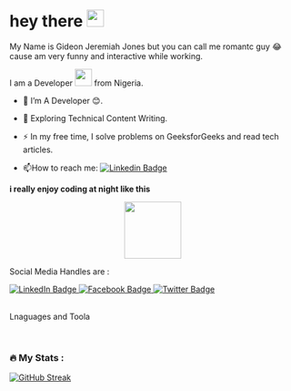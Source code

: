 <h1>
  hey there
  <img src="https://media.giphy.com/media/hvRJCLFzcasrR4ia7z/giphy.gif" width="30px"/>
</h1>

My Name is Gideon Jeremiah Jones but you can call me romantc guy 😂 cause am very funny and interactive while working.

I am a  Developer <img src="https://media.giphy.com/media/WUlplcMpOCEmTGBtBW/giphy.gif" width="30"> from Nigeria.


- :telescope: I’m  A Developer 😊.

- :seedling: Exploring Technical Content Writing.

- :zap: In my free time, I solve problems on GeeksforGeeks and read tech articles.

- :mailbox:How to reach me: [![Linkedin Badge](https://img.shields.io/badge/-gideon-blue?style=flat&logo=Linkedin&logoColor=white)](https://www.linkedin.com/in/gideon-jones-340721255/)

<b> i really enjoy coding at night like this </b>

<div id="header" align="center">
  <img src="https://media.giphy.com/media/M9gbBd9nbDrOTu1Mqx/giphy.gif" width="100"/>
</div>

Social Media Handles are :



<div id="badges">
  <a href="https://www.linkedin.com/in/gideon-jones-340721255/">
    <img src="https://img.shields.io/badge/LinkedIn-blue?style=for-the-badge&logo=linkedin&logoColor=white" alt="LinkedIn Badge"/>
      
  </a>
  <a href="https://www.facebook.com/profile.php?id=100089101622266">
    <img src="https://img.shields.io/badge/Facebook-blue?style=for-the-badge&logo=facebook&logoColor=white" alt="Facebook Badge"/>
      
  </a>
  <a href="https://twitter.com/Gidee_Tech">
    <img src="https://img.shields.io/badge/Twitter-blue?style=for-the-badge&logo=twitter&logoColor=white" alt="Twitter Badge"/>
      
  </a>
    
    
</div>

<br>

Lnaguages and Toola 


<br>


  
### :fire: My Stats :

[![GitHub Streak](http://github-readme-streak-stats.herokuapp.com?user=Gideonjon&theme=dark&background=000000)](https://git.io/streak-stats)



<!--
**Gideonjon/Gideonjon** is a ✨ _special_ ✨ repository because its `README.md` (this file) appears on your GitHub profile.

Here are some ideas to get you started:

- 🔭 I’m currently working on ...
- 🌱 I’m currently learning ...
- 👯 I’m looking to collaborate on ...
- 🤔 I’m looking for help with ...
- 💬 Ask me about ...
- 📫 How to reach me: ...
- 😄 Pronouns: ...
- ⚡ Fun fact: ...
--> 
